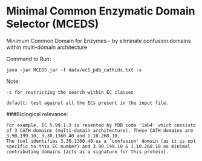 # Minimal Common Enzymatic Domain Selector (MCEDS)
Minimum Common Domain for Enzymes - by eliminate confusion domains within multi-domain architecture

Command to Run:

	java -jar MCEDS.jar -f data/ec5_pdb_cathids.txt -s

Note:	

	-s for restricting the search within EC classes
	
	default: test against all the ECs present in the input file.
	
###Biological relevance:

	For example, EC 5.99.1.3 is resented by PDB code '1ab4' which consists of 3 CATH domains (multi-domain architecture). These CATH domains are 3.90.199.10, 3.30.1360.40 and 1.10.268.10. 
	The tool identifies 3.30.1360.40 as a ’confusion' domain (as it is not specific to this EC number) and 3.90.199.10 & 1.10.268.10 as minimal contributing domains (acts as a signature for this protein). 
